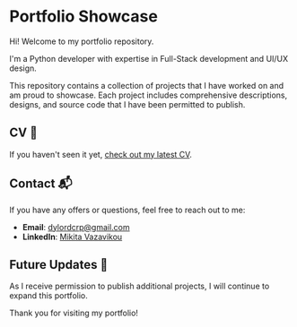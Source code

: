 # Portfolio Showcase

Hi! Welcome to my portfolio repository.

I'm a Python developer with expertise in Full-Stack development and UI/UX design.

This repository contains a collection of projects that I have worked on and am proud to showcase. Each project includes comprehensive descriptions, designs, and source code that I have been permitted to publish.

## CV 📄

If you haven't seen it yet, [check out my latest CV](./CV.pdf).

## Contact 📬

If you have any offers or questions, feel free to reach out to me:

- **Email**: dylordcrp@gmail.com
- **LinkedIn**: [Mikita Vazavikou](https://www.linkedin.com/in/vazavikou/)

## Future Updates 🔄

As I receive permission to publish additional projects, I will continue to expand this portfolio.

Thank you for visiting my portfolio!